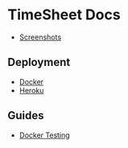 # TimeSheet Docs

- [Screenshots](screenshots.md)


## Deployment

- [Docker](docker.md)
- [Heroku](heroku.md)


## Guides

- [Docker Testing](play-with-docker.md)
